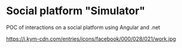 # Social platform "Simulator" 

POC of interactions on a social platform using Angular and .net

https://i.kym-cdn.com/entries/icons/facebook/000/028/021/work.jpg

